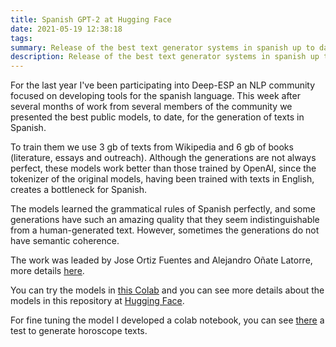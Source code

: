 ```yaml
---
title: Spanish GPT-2 at Hugging Face
date: 2021-05-19 12:38:18
tags:
summary: Release of the best text generator systems in spanish up to date 
description: Release of the best text generator systems in spanish up to date
---
```


For the last year I've been participating into Deep-ESP an NLP community focused on developing tools for the spanish language. This week after several months of work from several members of the community we presented the best public models, to date, for the generation of texts in Spanish.

To train them we use 3 gb of texts from Wikipedia and 6 gb of books (literature, essays and outreach). Although the generations are not always perfect, these models work better than those trained by OpenAI, since the tokenizer of the original models, having been trained with texts in English, creates a bottleneck for Spanish.

The models learned the grammatical rules of Spanish perfectly, and some generations have such an amazing quality that they seem indistinguishable from a human-generated text. However, sometimes the generations do not have semantic coherence.

The work was leaded by Jose Ortiz Fuentes and Alejandro Oñate Latorre, more details [here](https://www.linkedin.com/in/jorgeortizfuentes?miniProfileUrn=urn%3Ali%3Afs_miniProfile%3AACoAACrZzdkBb6YPYGth59X2PssLMpViTZfxZdA&lipi=urn%3Ali%3Apage%3Ad_flagship3_profile_view_base_recent_activity_details_shares%3BBxjjVbvFSCKTNGjA%2F5xDbg%3D%3D&licu=urn%3Ali%3Acontrol%3Ad_flagship3_profile_view_base_recent_activity_details_shares-original_share_actor_container&lici=xATHWtMYdR7F8cDxuJqRWw%3D%3D).

You can try the models in [this Colab](https://colab.research.google.com/drive/1O6dii5zQVWON1pTrDYmNdVy4tF9ZqBB0) and you can see more details about the models in this repository at [Hugging Face](https://huggingface.co/DeepESP).

For fine tuning the model I developed a colab notebook, you can see [there](https://colab.research.google.com/drive/1WF-_iiSEueNX4htlhNe2UOd5XjxiIFlC) a test to generate horoscope texts.
